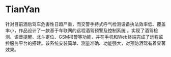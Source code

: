 # TianYan
针对目前酒后驾车危害性日趋严重，而交警手持式呼气检测设备执法效率低、覆盖率小，作品设计了一款基于车联网的远程酒驾预警及控制系统 。实现了酒驾检测、语音提醒、北斗定位、GSM报警等功能，并在手机和Web终端完成了远程监控服务平台的搭建。该系统安装简单、测量准确、功能强大，对预防酒驾有着显著效果。
